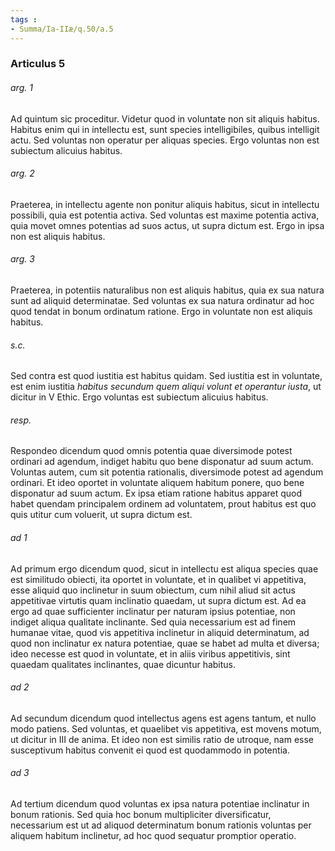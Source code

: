 ```yaml
---
tags : 
- Summa/Ia-IIæ/q.50/a.5
---
```


### Articulus 5

###### arg. 1
Ad quintum sic proceditur. Videtur quod in voluntate non sit aliquis habitus. Habitus enim qui in intellectu est, sunt species intelligibiles, quibus intelligit actu. Sed voluntas non operatur per aliquas species. Ergo voluntas non est subiectum alicuius habitus.

###### arg. 2
Praeterea, in intellectu agente non ponitur aliquis habitus, sicut in intellectu possibili, quia est potentia activa. Sed voluntas est maxime potentia activa, quia movet omnes potentias ad suos actus, ut supra dictum est. Ergo in ipsa non est aliquis habitus.

###### arg. 3
Praeterea, in potentiis naturalibus non est aliquis habitus, quia ex sua natura sunt ad aliquid determinatae. Sed voluntas ex sua natura ordinatur ad hoc quod tendat in bonum ordinatum ratione. Ergo in voluntate non est aliquis habitus.

###### s.c.
Sed contra est quod iustitia est habitus quidam. Sed iustitia est in voluntate, est enim iustitia *habitus secundum quem aliqui volunt et operantur iusta*, ut dicitur in V Ethic. Ergo voluntas est subiectum alicuius habitus.

###### resp.
Respondeo dicendum quod omnis potentia quae diversimode potest ordinari ad agendum, indiget habitu quo bene disponatur ad suum actum. Voluntas autem, cum sit potentia rationalis, diversimode potest ad agendum ordinari. Et ideo oportet in voluntate aliquem habitum ponere, quo bene disponatur ad suum actum. Ex ipsa etiam ratione habitus apparet quod habet quendam principalem ordinem ad voluntatem, prout habitus est quo quis utitur cum voluerit, ut supra dictum est.

###### ad 1
Ad primum ergo dicendum quod, sicut in intellectu est aliqua species quae est similitudo obiecti, ita oportet in voluntate, et in qualibet vi appetitiva, esse aliquid quo inclinetur in suum obiectum, cum nihil aliud sit actus appetitivae virtutis quam inclinatio quaedam, ut supra dictum est. Ad ea ergo ad quae sufficienter inclinatur per naturam ipsius potentiae, non indiget aliqua qualitate inclinante. Sed quia necessarium est ad finem humanae vitae, quod vis appetitiva inclinetur in aliquid determinatum, ad quod non inclinatur ex natura potentiae, quae se habet ad multa et diversa; ideo necesse est quod in voluntate, et in aliis viribus appetitivis, sint quaedam qualitates inclinantes, quae dicuntur habitus.

###### ad 2
Ad secundum dicendum quod intellectus agens est agens tantum, et nullo modo patiens. Sed voluntas, et quaelibet vis appetitiva, est movens motum, ut dicitur in III de anima. Et ideo non est similis ratio de utroque, nam esse susceptivum habitus convenit ei quod est quodammodo in potentia.

###### ad 3
Ad tertium dicendum quod voluntas ex ipsa natura potentiae inclinatur in bonum rationis. Sed quia hoc bonum multipliciter diversificatur, necessarium est ut ad aliquod determinatum bonum rationis voluntas per aliquem habitum inclinetur, ad hoc quod sequatur promptior operatio.

